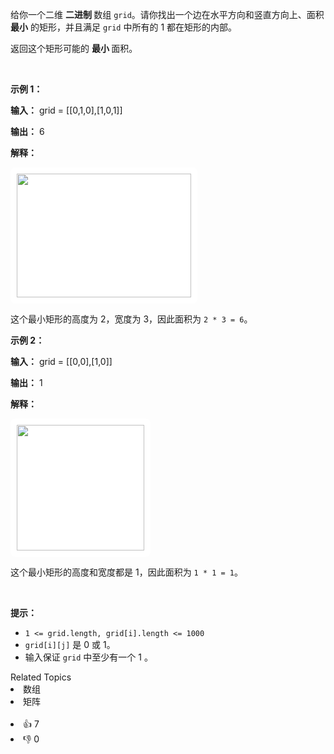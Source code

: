 <p>给你一个二维 <strong>二进制 </strong>数组 <code>grid</code>。请你找出一个边在水平方向和竖直方向上、面积 <strong>最小</strong> 的矩形，并且满足 <code>grid</code> 中所有的 1 都在矩形的内部。</p>

<p>返回这个矩形可能的 <strong>最小 </strong>面积。</p>

<p>&nbsp;</p>

<p><strong class="example">示例 1：</strong></p>

<div class="example-block"> 
 <p><strong>输入：</strong> <span class="example-io">grid = [[0,1,0],[1,0,1]]</span></p> 
</div>

<p><strong>输出：</strong> <span class="example-io">6</span></p>

<p><strong>解释：</strong></p>

<p><img alt="" src="https://assets.leetcode.com/uploads/2024/05/08/examplerect0.png" style="padding: 10px; background: rgb(255, 255, 255); border-radius: 0.5rem; width: 279px; height: 198px;" /></p>

<p>这个最小矩形的高度为 2，宽度为 3，因此面积为 <code>2 * 3 = 6</code>。</p>

<p><strong class="example">示例 2：</strong></p>

<div class="example-block"> 
 <p><strong>输入：</strong> <span class="example-io">grid = [[0,0],[1,0]]</span></p> 
</div>

<p><strong>输出：</strong> <span class="example-io">1</span></p>

<p><strong>解释：</strong></p>

<p><img alt="" src="https://assets.leetcode.com/uploads/2024/05/08/examplerect1.png" style="padding: 10px; background: rgb(255, 255, 255); border-radius: 0.5rem; width: 204px; height: 201px;" /></p>

<p>这个最小矩形的高度和宽度都是 1，因此面积为 <code>1 * 1 = 1</code>。</p>

<p>&nbsp;</p>

<p><strong>提示：</strong></p>

<ul> 
 <li><code>1 &lt;= grid.length, grid[i].length &lt;= 1000</code></li> 
 <li><code>grid[i][j]</code> 是 0 或 1。</li> 
 <li>输入保证 <code>grid</code> 中至少有一个 1 。</li> 
</ul>

<div><div>Related Topics</div><div><li>数组</li><li>矩阵</li></div></div><br><div><li>👍 7</li><li>👎 0</li></div>